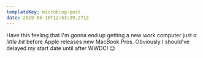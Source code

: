 ```yaml
---
templateKey: microblog-post
date: 2019-05-16T12:53:29.271Z
---
```


Have this feeling that I'm gonna end up getting a new work computer just _a little bit_ before Apple releases new MacBook Pros. Obviously I should've delayed my start date until after WWDC! 😉
